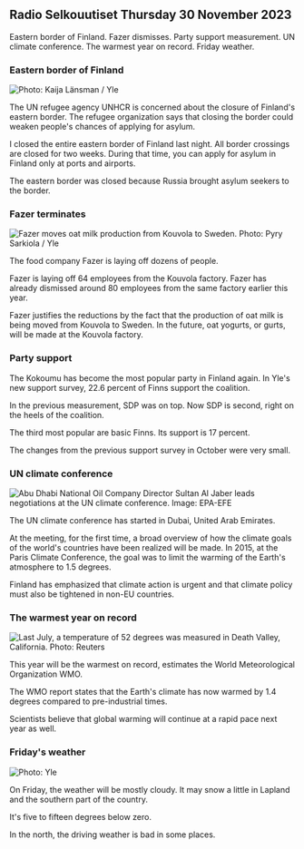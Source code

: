 ## Radio Selkouutiset Thursday 30 November 2023

Eastern border of Finland. Fazer dismisses. Party support measurement. UN climate conference. The warmest year on record. Friday weather.

### Eastern border of Finland

![ Photo: Kaija Länsman / Yle](https://images.cdn.yle.fi/image/upload/c_crop,h_2268,w_4031,x_0,y_298/ar_1.7777777777777777,c_fill,g_faces,h_675,w_1200/dpr_1.0/q_auto:eco/f_auto/fl_lossy/v1701332329/39-120878865684509520fd)

The UN refugee agency UNHCR is concerned about the closure of Finland's eastern border. The refugee organization says that closing the border could weaken people's chances of applying for asylum.

I closed the entire eastern border of Finland last night. All border crossings are closed for two weeks. During that time, you can apply for asylum in Finland only at ports and airports.

The eastern border was closed because Russia brought asylum seekers to the border.

### Fazer terminates

![Fazer moves oat milk production from Kouvola to Sweden. Photo: Pyry Sarkiola / Yle](https://images.cdn.yle.fi/image/upload/c_crop,h_1079,w_1919,x_1,y_0/ar_1.7777777777777777,c_fill,g_faces,h_675,w_1200/dpr_1.0/q_auto:eco/f_auto/fl_lossy/v1701343895/39-105527863b41619ac486)

The food company Fazer is laying off dozens of people.

Fazer is laying off 64 employees from the Kouvola factory. Fazer has already dismissed around 80 employees from the same factory earlier this year.

Fazer justifies the reductions by the fact that the production of oat milk is being moved from Kouvola to Sweden. In the future, oat yogurts, or gurts, will be made at the Kouvola factory.

### Party support

The Kokoumu has become the most popular party in Finland again. In Yle's new support survey, 22.6 percent of Finns support the coalition.

In the previous measurement, SDP was on top. Now SDP is second, right on the heels of the coalition.

The third most popular are basic Finns. Its support is 17 percent.

The changes from the previous support survey in October were very small.

### UN climate conference

![Abu Dhabi National Oil Company Director Sultan Al Jaber leads negotiations at the UN climate conference. Image: EPA-EFE](https://images.cdn.yle.fi/image/upload/c_crop,h_2241,w_3995,x_0,y_81/ar_1.7777777777777777,c_fill,g_faces,h_675,w_1200/dpr_1.0/q_auto:eco/f_auto/fl_lossy/v1701178027/39-12077946565ea187de76)

The UN climate conference has started in Dubai, United Arab Emirates.

At the meeting, for the first time, a broad overview of how the climate goals of the world's countries have been realized will be made. In 2015, at the Paris Climate Conference, the goal was to limit the warming of the Earth's atmosphere to 1.5 degrees.

Finland has emphasized that climate action is urgent and that climate policy must also be tightened in non-EU countries.

### The warmest year on record

![Last July, a temperature of 52 degrees was measured in Death Valley, California. Photo: Reuters](https://images.cdn.yle.fi/image/upload/c_crop,h_1080,w_1919,x_0,y_0/ar_1.7777777777777777,c_fill,g_faces,h_675,w_1200/dpr_1.0/q_auto:eco/f_auto/fl_lossy/v1689527349/39-114341564b421e461e8b)

This year will be the warmest on record, estimates the World Meteorological Organization WMO.

The WMO report states that the Earth's climate has now warmed by 1.4 degrees compared to pre-industrial times.

Scientists believe that global warming will continue at a rapid pace next year as well.

### Friday's weather

![ Photo: Yle](https://images.cdn.yle.fi/image/upload/c_crop,h_1080,w_1919,x_0,y_0/ar_1.7777777777777777,c_fill,g_faces,h_675,w_1200/dpr_1.0/q_auto:eco/f_auto/fl_lossy/v1701353961/39-1209205656899b37ac30)

On Friday, the weather will be mostly cloudy. It may snow a little in Lapland and the southern part of the country.

It's five to fifteen degrees below zero.

In the north, the driving weather is bad in some places.